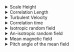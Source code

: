<details>
  <summary> Scale Height</summary>
  
  ![Image Alt Text](scalh3c.png)
  
</details>
<details>
  <summary> Correlation Length </summary>
  
  ![Image Alt Text](scall3c.png)
  
</details>
<details>
  <summary> Turbulent Velocity </summary>
  
  ![Image Alt Text](scalu3c.png)
  
</details>
<details>
  <summary> Correlation time </summary>
  
  ![Image Alt Text](scalt3c.png)
  
</details>
<details>
  <summary> Isotropic random field </summary>
  
  ![Image Alt Text](scalb_{iso}3c.png)
  
</details>
<details>
  <summary> An-isotropic random field </summary>
  
  ![Image Alt Text](scalb_{ani}3c.png)
  
</details>
<details>
  <summary> Mean magnetic field </summary>
  
  ![Image Alt Text](scalBbar3c.png)
  
</details>
<details>
  <summary> Pitch angle of the mean field </summary>
  
  ![Image Alt Text](scaltanp_{B}3c.png)
  
</details>
<blockquote>
</blockquote>
